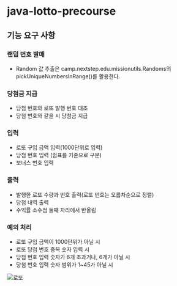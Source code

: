 # java-lotto-precourse

## 기능 요구 사항

### 랜덤 번호 발매
+ Random 값 추출은 camp.nextstep.edu.missionutils.Randoms의 pickUniqueNumbersInRange()를 활용한다.

### 당첨금 지급

+ 당첨 번호와 로또 발행 번호 대조
+ 당첨 번호와 같을 시 당첨금 지급

### 입력

+ 로또 구입 금액 입력(1000단위로 입력)
+ 당첨 번호 입력 (쉼표를 기준으로 구분)
+ 보너스 번호 입력

### 출력

+ 발행한 로또 수량과 번호 출력(로또 번호는 오름차순으로 정렬)
+ 당첨 내역 출력
+ 수익률 소수점 둘째 자리에서 반올림

### 예외 처리

+ 로또 구입 금액이 1000단위가 아닐 시
+ 로또 당첨 번호 중복 숫자 입력 시
+ 당첨 번호 입력 숫자가 6개 초과거나, 6개가 아닐 시
+ 당첨 번호 입력 숫자 범위가 1~45가 아닐 시

![로또](https://github.com/user-attachments/assets/cf3d4633-c4b0-4eb5-8545-77d0ca17486b)

